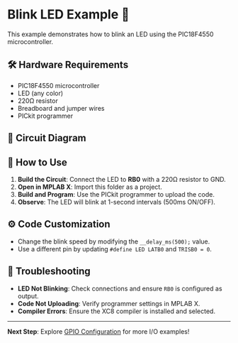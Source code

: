 # Blink LED Example 🔄

This example demonstrates how to blink an LED using the PIC18F4550 microcontroller.

## 🛠️ Hardware Requirements
- PIC18F4550 microcontroller
- LED (any color)
- 220Ω resistor
- Breadboard and jumper wires
- PICkit programmer

## 🔌 Circuit Diagram


## 📝 How to Use
1. **Build the Circuit**: Connect the LED to **RB0** with a 220Ω resistor to GND.
2. **Open in MPLAB X**: Import this folder as a project.
3. **Build and Program**: Use the PICkit programmer to upload the code.
4. **Observe**: The LED will blink at 1-second intervals (500ms ON/OFF).

## ⚙️ Code Customization
- Change the blink speed by modifying the `__delay_ms(500);` value.
- Use a different pin by updating `#define LED LATB0` and `TRISB0 = 0`.

## 🐛 Troubleshooting
- **LED Not Blinking**: Check connections and ensure `RB0` is configured as output.
- **Code Not Uploading**: Verify programmer settings in MPLAB X.
- **Compiler Errors**: Ensure the XC8 compiler is installed and selected.

---

**Next Step**: Explore [GPIO Configuration](link-to-section) for more I/O examples!